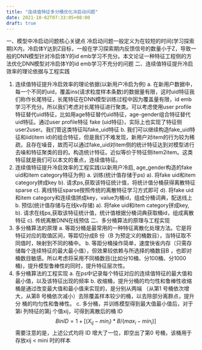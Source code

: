 ```yaml
---
title: "连续值特征多分桶优化冷启动问题"
date: 2021-10-02T07:33:05+08:00
draft: true
---
```


一、模型中冷启动问题核心关键点
冷启动问题一般定义为在较短的时间(学习探索期)X内，冷启体Y达到Z目标，一般在学习探索期内反馈信号的数量小于Z，导致一般的DNN模型针对冷启体Y的id emb学习不充分。本文论证一种特征工程侧的方法优化DNN模型对冷启体Y的id emb学习不充分的问题
二、连续值特征提升冷启效率的理论依据与工程实践
1. 连续值特征提升冷启效率的理论依据(以新用户冷启为例)
  a. 在新用户数据中，每一个不同的uid，覆盖ins(请求粒度样本条数)的数据量有限，这时uid特征我们称作长尾特征，长尾特征在DNN模型训练过程中因为覆盖量有限，id emb学习不充分。所以我们考虑对长尾特征进行聚类。可以考虑使用user profile特征替代uid特征，比如用age特征替代uid特征，age-gender组合特征替代uid特征。通过user profile特征 fake (uid特征)，实际上也实现了特征侧user2user。我们管这类特征叫fake_uid特征
  b. 我们可以继续构造fake_uid特征和iid(item id)的组合特征，但是我们不难发现，新用户对item的行为较为稀疏，且存在噪音，故而可以通过fake_uid对item侧的统计特征达到对模型进行去噪和特征聚类的目的。构造统计特征。近似等价于特征侧item2item。这类特征就是我们可以本文的重点，连续值特征。
2. 连续值特征提升冷启效率的工程实践(以新用户冷启, age_gender构造的fake uid和item category特征为例)
  a. 训练(统计值存储于ps)
    a). 将fake uid和item category拼成key
    b). 请求ps,获取该特征统计值，将统计值分桶获得离散特征sparse
    c). 离线特征sparse按照传统的离散特征学习方式即可
    d). 将fake uid和item category和连续值拼成key，value为桶id，组成分桶词典，配送线上
  b. 预估(统计值存储与在线kv存储)
    a). 将fake uid和item category拼成key,
    b). 请求在线ps,获取该特征统计值，统计值根据分桶词典获取桶id，组成离散特征
    c). 传统离散DNN在线预估
二、多分桶算法的原理与工程实现
1. 多分桶算法的原理
  a. 等距分桶是最常用的一种特征离散化处理方法。它是将特征对应的取值区间，等距切分成B 份（B 为预定义的桶数目），当特征取不同值时，映射到不同的桶中。
  b.  等距分桶操作简单，速度快省内存（只需存储每个连续特征的最大最小值），但效果较依赖与所选择的桶数目B ，也即对桶数目敏感。所以考虑将采用不同桶数目(比如分10桶、分100桶、分1000桶)，提升模型鲁棒性的同时，提升特征层次性。
2. 多分桶算法的工程实现
  a. 在ps中记录每个特征对应的连续值特征的最大值和最小值，以及该特征出现的频率
  b. 收缩桶，提升分桶的均匀性和鲁棒性收缩桶是通过改变最大值和最小值来实现的，是分别从两端
（从第1 号桶依次增大，从第B 号桶依次减小）去除覆盖样本较少的桶，以去除部分离群点，提升分
桶的均匀性和鲁棒性。
  c. 多分桶，并训练模型得到最大值最小值后，对于第i 列特征的第j 个值xij，可得到离散后的桶 ID
$$BinID= 1 + [(X_{ij}-min_{i})*B/(max_{i}-min_{i})]$$
需要注意的是，上述公式均将 ID 增大了一位，即空出了第0 号桶，该桶用于存放xij < mini 时的样本
